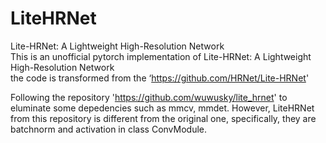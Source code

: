 # LiteHRNet
Lite-HRNet: A Lightweight High-Resolution Network  
This is an unofficial pytorch implementation of Lite-HRNet: A Lightweight High-Resolution Network  
the code is transformed from the ‘https://github.com/HRNet/Lite-HRNet'  

Following the repository 'https://github.com/wuwusky/lite_hrnet' to eluminate some depedencies such as mmcv, mmdet. However, LiteHRNet from this repository is different from the original one, specifically, they are batchnorm and activation in class ConvModule.
